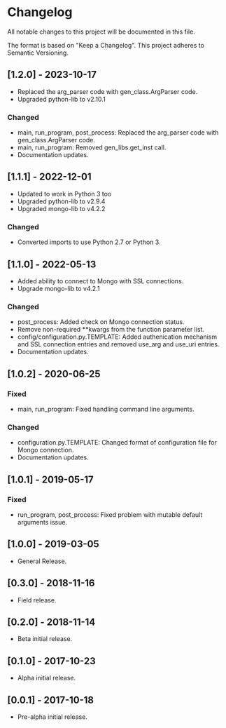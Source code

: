 # Changelog
All notable changes to this project will be documented in this file.

The format is based on "Keep a Changelog".  This project adheres to Semantic Versioning.


## [1.2.0] - 2023-10-17
- Replaced the arg_parser code with gen_class.ArgParser code.
- Upgraded python-lib to v2.10.1

### Changed
- main, run_program, post_process: Replaced the arg_parser code with gen_class.ArgParser code.
- main, run_program: Removed gen_libs.get_inst call.
- Documentation updates.


## [1.1.1] - 2022-12-01
- Updated to work in Python 3 too
- Upgraded python-lib to v2.9.4
- Upgraded mongo-lib to v4.2.2
 
### Changed
- Converted imports to use Python 2.7 or Python 3.


## [1.1.0] - 2022-05-13
- Added ability to connect to Mongo with SSL connections.
- Upgrade mongo-lib to v4.2.1

### Changed
- post_process: Added check on Mongo connection status.
- Remove non-required \*\*kwargs from the function parameter list.
- config/configuration.py.TEMPLATE:  Added authenication mechanism and SSL connection entries and removed use_arg and use_uri entries.
- Documentation updates.


## [1.0.2] - 2020-06-25
### Fixed
- main, run_program:  Fixed handling command line arguments.

### Changed
- configuration.py.TEMPLATE:  Changed format of configuration file for Mongo connection.
- Documentation updates.


## [1.0.1] - 2019-05-17
### Fixed
- run_program, post_process:  Fixed problem with mutable default arguments issue.


## [1.0.0] - 2019-03-05
- General Release.


## [0.3.0] - 2018-11-16
- Field release.


## [0.2.0] - 2018-11-14
- Beta initial release.


## [0.1.0] - 2017-10-23
- Alpha initial release.


## [0.0.1] - 2017-10-18
- Pre-alpha initial release.

